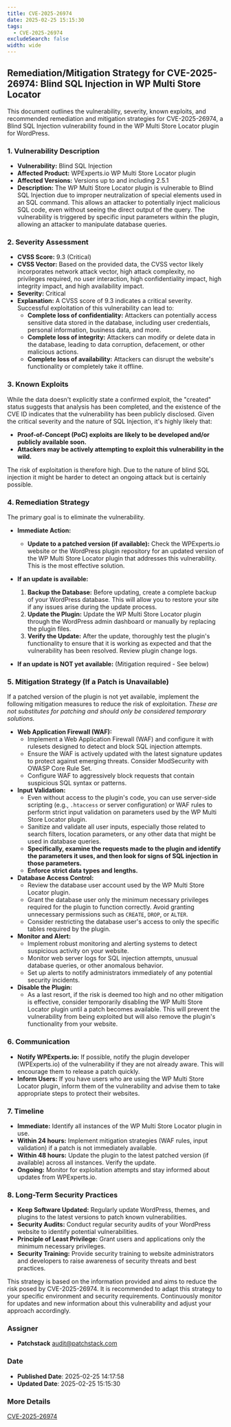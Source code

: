 ```yaml
---
title: CVE-2025-26974
date: 2025-02-25 15:15:30
tags:
  - CVE-2025-26974
excludeSearch: false
width: wide
---
```


## Remediation/Mitigation Strategy for CVE-2025-26974: Blind SQL Injection in WP Multi Store Locator

This document outlines the vulnerability, severity, known exploits, and recommended remediation and mitigation strategies for CVE-2025-26974, a Blind SQL Injection vulnerability found in the WP Multi Store Locator plugin for WordPress.

### 1. Vulnerability Description

*   **Vulnerability:** Blind SQL Injection
*   **Affected Product:** WPExperts.io WP Multi Store Locator plugin
*   **Affected Versions:** Versions up to and including 2.5.1
*   **Description:** The WP Multi Store Locator plugin is vulnerable to Blind SQL Injection due to improper neutralization of special elements used in an SQL command.  This allows an attacker to potentially inject malicious SQL code, even without seeing the direct output of the query. The vulnerability is triggered by specific input parameters within the plugin, allowing an attacker to manipulate database queries.

### 2. Severity Assessment

*   **CVSS Score:** 9.3 (Critical)
*   **CVSS Vector:** Based on the provided data, the CVSS vector likely incorporates network attack vector, high attack complexity, no privileges required, no user interaction, high confidentiality impact, high integrity impact, and high availability impact.
*   **Severity:** Critical
*   **Explanation:** A CVSS score of 9.3 indicates a critical severity. Successful exploitation of this vulnerability can lead to:
    *   **Complete loss of confidentiality:**  Attackers can potentially access sensitive data stored in the database, including user credentials, personal information, business data, and more.
    *   **Complete loss of integrity:**  Attackers can modify or delete data in the database, leading to data corruption, defacement, or other malicious actions.
    *   **Complete loss of availability:**  Attackers can disrupt the website's functionality or completely take it offline.

### 3. Known Exploits

While the data doesn't explicitly state a confirmed exploit, the "created" status suggests that analysis has been completed, and the existence of the CVE ID indicates that the vulnerability has been publicly disclosed.  Given the critical severity and the nature of SQL Injection, it's highly likely that:

*   **Proof-of-Concept (PoC) exploits are likely to be developed and/or publicly available soon.**
*   **Attackers may be actively attempting to exploit this vulnerability in the wild.**

The risk of exploitation is therefore high.  Due to the nature of blind SQL injection it might be harder to detect an ongoing attack but is certainly possible.

### 4. Remediation Strategy

The primary goal is to eliminate the vulnerability.

*   **Immediate Action:**
    *   **Update to a patched version (if available):** Check the WPExperts.io website or the WordPress plugin repository for an updated version of the WP Multi Store Locator plugin that addresses this vulnerability. This is the most effective solution.

*   **If an update is available:**
    1.  **Backup the Database:** Before updating, create a complete backup of your WordPress database.  This will allow you to restore your site if any issues arise during the update process.
    2.  **Update the Plugin:**  Update the WP Multi Store Locator plugin through the WordPress admin dashboard or manually by replacing the plugin files.
    3.  **Verify the Update:** After the update, thoroughly test the plugin's functionality to ensure that it is working as expected and that the vulnerability has been resolved. Review plugin change logs.

*   **If an update is NOT yet available:** (Mitigation required - See below)

### 5. Mitigation Strategy (If a Patch is Unavailable)

If a patched version of the plugin is not yet available, implement the following mitigation measures to reduce the risk of exploitation. *These are not substitutes for patching and should only be considered temporary solutions.*

*   **Web Application Firewall (WAF):**
    *   Implement a Web Application Firewall (WAF) and configure it with rulesets designed to detect and block SQL injection attempts.
    *   Ensure the WAF is actively updated with the latest signature updates to protect against emerging threats. Consider ModSecurity with OWASP Core Rule Set.
    *   Configure WAF to aggressively block requests that contain suspicious SQL syntax or patterns.
*   **Input Validation:**
    *   Even without access to the plugin's code, you can use server-side scripting (e.g., `.htaccess` or server configuration) or WAF rules to perform strict input validation on parameters used by the WP Multi Store Locator plugin.
    *   Sanitize and validate all user inputs, especially those related to search filters, location parameters, or any other data that might be used in database queries.
    *   **Specifically, examine the requests made to the plugin and identify the parameters it uses, and then look for signs of SQL injection in those parameters.**
    *   **Enforce strict data types and lengths.**
*   **Database Access Control:**
    *   Review the database user account used by the WP Multi Store Locator plugin.
    *   Grant the database user only the minimum necessary privileges required for the plugin to function correctly. Avoid granting unnecessary permissions such as `CREATE`, `DROP`, or `ALTER`.
    *   Consider restricting the database user's access to only the specific tables required by the plugin.
*   **Monitor and Alert:**
    *   Implement robust monitoring and alerting systems to detect suspicious activity on your website.
    *   Monitor web server logs for SQL injection attempts, unusual database queries, or other anomalous behavior.
    *   Set up alerts to notify administrators immediately of any potential security incidents.
*   **Disable the Plugin:**
    *   As a last resort, if the risk is deemed too high and no other mitigation is effective, consider temporarily disabling the WP Multi Store Locator plugin until a patch becomes available.  This will prevent the vulnerability from being exploited but will also remove the plugin's functionality from your website.

### 6. Communication

*   **Notify WPExperts.io:** If possible, notify the plugin developer (WPExperts.io) of the vulnerability if they are not already aware.  This will encourage them to release a patch quickly.
*   **Inform Users:** If you have users who are using the WP Multi Store Locator plugin, inform them of the vulnerability and advise them to take appropriate steps to protect their websites.

### 7.  Timeline

*   **Immediate:** Identify all instances of the WP Multi Store Locator plugin in use.
*   **Within 24 hours:** Implement mitigation strategies (WAF rules, input validation) if a patch is not immediately available.
*   **Within 48 hours:** Update the plugin to the latest patched version (if available) across all instances.  Verify the update.
*   **Ongoing:** Monitor for exploitation attempts and stay informed about updates from WPExperts.io.

### 8. Long-Term Security Practices

*   **Keep Software Updated:** Regularly update WordPress, themes, and plugins to the latest versions to patch known vulnerabilities.
*   **Security Audits:** Conduct regular security audits of your WordPress website to identify potential vulnerabilities.
*   **Principle of Least Privilege:** Grant users and applications only the minimum necessary privileges.
*   **Security Training:** Provide security training to website administrators and developers to raise awareness of security threats and best practices.

This strategy is based on the information provided and aims to reduce the risk posed by CVE-2025-26974. It is recommended to adapt this strategy to your specific environment and security requirements.  Continuously monitor for updates and new information about this vulnerability and adjust your approach accordingly.

### Assigner
- **Patchstack** <audit@patchstack.com>

### Date
- **Published Date**: 2025-02-25 14:17:58
- **Updated Date**: 2025-02-25 15:15:30

### More Details
[CVE-2025-26974](https://www.cvedetails.com/cve/CVE-2025-26974)